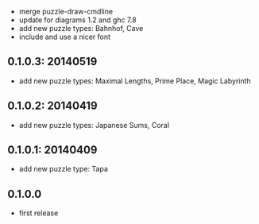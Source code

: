 * merge puzzle-draw-cmdline
* update for diagrams 1.2 and ghc 7.8
* add new puzzle types: Bahnhof, Cave
* include and use a nicer font

0.1.0.3: 20140519
-----------------

* add new puzzle types: Maximal Lengths, Prime Place, Magic Labyrinth


0.1.0.2: 20140419
-----------------

* add new puzzle types: Japanese Sums, Coral

0.1.0.1: 20140409
-----------------

* add new puzzle type: Tapa

0.1.0.0
-------

* first release

